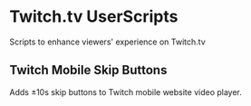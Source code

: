 # Twitch.tv UserScripts
Scripts to enhance viewers' experience on Twitch.tv

## Twitch Mobile Skip Buttons
Adds ±10s skip buttons to Twitch mobile website video player.